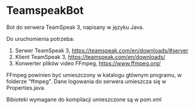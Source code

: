 # TeamspeakBot
Bot do serwera TeamSpeak 3, napisany w języku Java.

Do uruchomienia potrzeba:
1. Serwer TeamSpeak 3, https://teamspeak.com/en/downloads/#server
2. Klient TeamSpeak 3, https://teamspeak.com/en/downloads/
3. Konwerter plików video FFmpeg, https://www.ffmpeg.org/

FFmpeg powinien być umieszczony w katalogu głównym programu, w folderze "ffmpeg".
Dane logowania do serwera umieszcza się w Properties.java.

Bibioteki wymagane do kompilacji umieszczone są w pom.xml
